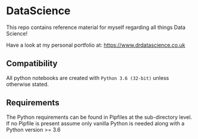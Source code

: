 # DataScience

This repo contains reference material for myself regarding all things Data Science!

Have a look at my personal portfolio at: https://www.drdatascience.co.uk

## Compatibility

All python notebooks are created with `Python 3.6 (32-bit)` unless otherwise stated.

## Requirements

The Python requirements can be found in Pipfiles at the sub-directory level. If no Pipfile is present assume only
vanilla Python is needed along with a Python version >= 3.6